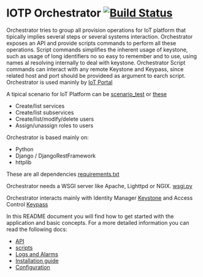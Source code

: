 # IOTP Orchestrator [![Build Status](http://ci-iot-deven-01/jenkins/job/IOTP-Orchestrator-Package/badge/icon)](http://ci-iot-deven-01/jenkins/job/IOTP-Orchestrator-Package/)

Orchestrator tries to group all provision operations for IoT platform that tipically implies several steps or several systems interaction.
Orchestrator exposes an API and provide scripts commands to perform all these operations. Script commands simplifies the inherent usage of keystone, such as usage of long identifiers no so easy to remember and to use, using names al resolving internally to deal with keystone.
Orchestrator Script commands can interact with any remote Keystone and Keypass, since related host and port should be provideed as argument to earch script.
Orchestrator is used maninly by [IoT Portal](https://pdihub.hi.inet/fiware/iotp-portal)

A tipical scenario for IoT Platform can be [scenario_test](https://pdihub.hi.inet/ep/fiware-components/wiki/Keystone-scenario-test) or [these](https://pdihub.hi.inet/fiware/iotp-orchestrator/blob/develop/src/tests/scenarios/SCENARIOS.md)

- Create/list services
- Create/list subservices
- Create/list/modify/delete users
- Assign/unassign roles to users

Orchestrator is based mainly on:
- Python
- Django / DjangoRestFramework
- httplib

These are all dependencies [requirements.txt](https://pdihub.hi.inet/fiware/iotp-orchestrator/blob/develop/requirements.txt)

Orchestrator needs a WSGI server like Apache, Lighttpd or NGIX. [wsgi.py](https://pdihub.hi.inet/fiware/iotp-orchestrator/blob/develop/src/wsgi.py)

Orchestrator interacts mainly with Identity Manager [Keystone](https://github.com/telefonicaid/fiware-keystone-scim)  and Access Control [Keypass](https://github.com/telefonicaid/fiware-keypass)


In this README document you will find how to get started with the application and basic concepts. For a more detailed information you can read the following docs:

* [API](http://docs.piotp.apiary.io/#orchestrator)
* [scripts](SCRIPTS.md)
* [Logs and Alarms](TROUBLESHOOTING.md)
* [Installation guide](INSTALL.md)
* [Configuration](CONFIG.md)

